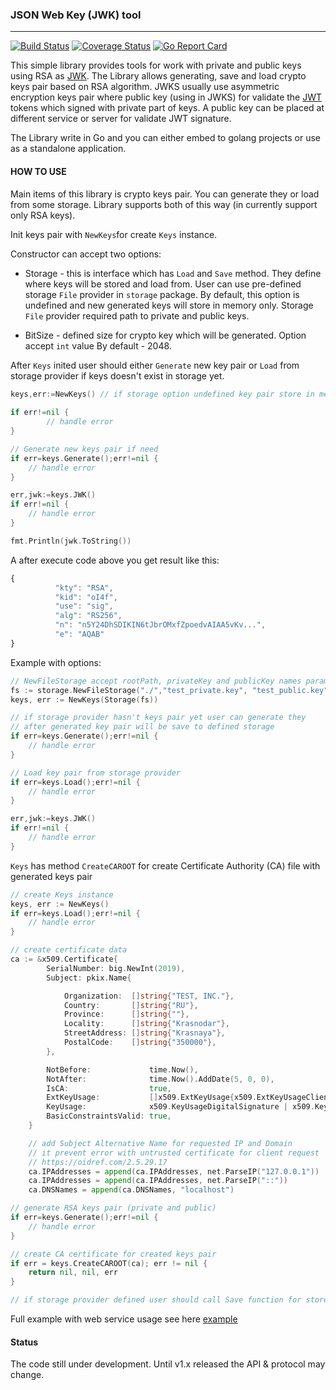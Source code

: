 ### JSON Web Key (JWK) tool
---
[![Build Status](https://github.com/zebox/gojwk/actions/workflows/main.yml/badge.svg)](https://github.com/zebox/gojwk/actions) [![Coverage Status](https://coveralls.io/repos/github/zebox/gojwk/badge.svg)](https://coveralls.io/github/zebox/gojwk) [![Go Report Card](https://goreportcard.com/badge/github.com/zebox/gojwk)](https://goreportcard.com/report/github.com/zebox/gojwk)

This simple library provides tools for work with private and public keys using RSA 
as [JWK](https://datatracker.ietf.org/doc/html/rfc7517).
The Library allows generating, save and load crypto keys pair based on RSA algorithm. 
JWKS usually use asymmetric encryption keys pair where public key (using in JWKS) for validate the 
[JWT](https://jwt.io/introduction) tokens which signed with private part of keys.
A public key can be placed at different service or server for validate JWT signature.

The Library write in Go and you can either embed to golang projects or use as a standalone application.

#### HOW TO USE
Main items of this library is crypto keys pair. You can generate they or load from some storage. Library supports both of this way (in currently support only RSA keys).

Init keys pair with `NewKeys`for create `Keys` instance.

Constructor can accept two options:
- Storage - this is interface which has `Load` and `Save` method. They define where keys will be stored and load from. 
User can use pre-defined storage `File` provider in `storage` package. By default, this option is undefined and new generated keys will store in memory only.
Storage `File` provider required path to private and public keys. 
  
- BitSize - defined size for crypto key which will be generated. Option accept `int` value  By default - 2048.

After `Keys` inited user should either `Generate` new key pair or `Load` from storage provider if keys doesn't exist in storage yet. 
  
```go
keys,err:=NewKeys() // if storage option undefined key pair store in memory
 
if err!=nil {
        // handle error 
}

// Generate new keys pair if need
if err=keys.Generate();err!=nil {
    // handle error
}

err,jwk:=keys.JWK()
if err!=nil {
    // handle error
}

fmt.Println(jwk.ToString())
```
A after execute code above you get result like this:
```javascript
{
          "kty": "RSA",
          "kid": "oI4f",
          "use": "sig",
          "alg": "RS256",
          "n": "n5Y24DhSDIKIN6tJbrOMxfZpoedvAIAA5vKv...",
          "e": "AQAB"
}
```
Example with options:
```go
// NewFileStorage accept rootPath, privateKey and publicKey names params
fs := storage.NewFileStorage("./","test_private.key", "test_public.key")
keys, err := NewKeys(Storage(fs))

// if storage provider hasn't keys pair yet user can generate they 
// after generated key pair will be save to defined storage
if err=keys.Generate();err!=nil {
    // handle error
}

// Load key pair from storage provider
if err=keys.Load();err!=nil {
    // handle error
}

err,jwk:=keys.JWK()
if err!=nil {
    // handle error
}
```
`Keys` has method `CreateCAROOT` for create Certificate Authority (CA) file with generated keys pair
```go
// create Keys instance
keys, err := NewKeys()
if err=keys.Load();err!=nil {
    // handle error
}

// create certificate data
ca := &x509.Certificate{
		SerialNumber: big.NewInt(2019),
		Subject: pkix.Name{

			Organization:  []string{"TEST, INC."},
			Country:       []string{"RU"},
			Province:      []string{""},
			Locality:      []string{"Krasnodar"},
			StreetAddress: []string{"Krasnaya"},
			PostalCode:    []string{"350000"},
		},

		NotBefore:             time.Now(),
		NotAfter:              time.Now().AddDate(5, 0, 0),
		IsCA:                  true,
		ExtKeyUsage:           []x509.ExtKeyUsage{x509.ExtKeyUsageClientAuth, x509.ExtKeyUsageServerAuth},
		KeyUsage:              x509.KeyUsageDigitalSignature | x509.KeyUsageCertSign,
		BasicConstraintsValid: true,
	}

	// add Subject Alternative Name for requested IP and Domain
	// it prevent error with untrusted certificate for client request
	// https://oidref.com/2.5.29.17
	ca.IPAddresses = append(ca.IPAddresses, net.ParseIP("127.0.0.1"))
	ca.IPAddresses = append(ca.IPAddresses, net.ParseIP("::"))
	ca.DNSNames = append(ca.DNSNames, "localhost")

// generate RSA keys pair (private and public)
if err=keys.Generate();err!=nil {
    // handle error
}

// create CA certificate for created keys pair
if err = keys.CreateCAROOT(ca); err != nil {
	return nil, nil, err
}

// if storage provider defined user should call Save function for store certificate and keys files
```
Full example with web service usage see here [example](https://github.com/zebox/gojwk/blob/master/_example/main.go)

#### Status
The code still under development. Until v1.x released the API & protocol may change.



 